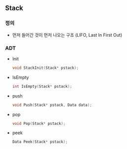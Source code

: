 ## Stack
### 정의
- 먼저 들어간 것이 먼저 나오는 구조 (LIFO, Last In First Out)

### ADT
- Init
   ```c
   void StackInit(Stack* pstack);
   ```
- IsEmpty
   ```c
   int IsEmpty(Stack* pstack);
   ```
- push
   ```c
   void Push(Stack* pstack, Data data);
   ```
- pop
   ```c
   void Pop(Stack* pstack);
   ```
- peek
   ```c
   Data Peek(Stack* pstack);
   ```